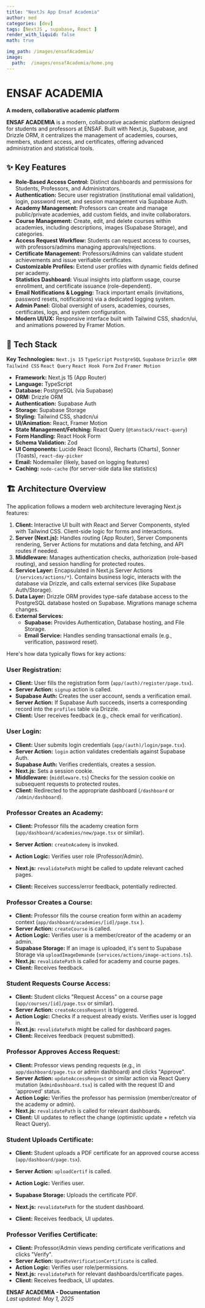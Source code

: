 ```yaml
---
title: "NextJs App Ensaf Academia"
author: med
categories: [dev]
tags: [NextJS , supabase, React ]
render_with_liquid: false
math: true

img_path: /images/ensafAcademia/
image:
  path:  /images/ensafAcademia/home.png
---
```


# ENSAF ACADEMIA

**A modern, collaborative academic platform**



**ENSAF ACADEMIA** is a modern, collaborative academic platform designed for students and professors at ENSAF. Built with Next.js, Supabase, and Drizzle ORM, it centralizes the management of academies, courses, members, student access, and certificates, offering advanced administration and statistical tools.

## ✨ Key Features

*   **Role-Based Access Control:** Distinct dashboards and permissions for Students, Professors, and Administrators.
*   **Authentication:** Secure user registration (institutional email validation), login, password reset, and session management via Supabase Auth.
*   **Academy Management:** Professors can create and manage public/private academies, add custom fields, and invite collaborators.
*   **Course Management:** Create, edit, and delete courses within academies, including descriptions, images (Supabase Storage), and categories.
*   **Access Request Workflow:** Students can request access to courses, with professors/admins managing approvals/rejections.
*   **Certificate Management:** Professors/Admins can validate student achievements and issue verifiable certificates.
*   **Customizable Profiles:** Extend user profiles with dynamic fields defined per academy.
*   **Statistics Dashboard:** Visual insights into platform usage, course enrollment, and certificate issuance (role-dependent).
*   **Email Notifications & Logging:** Track important emails (invitations, password resets, notifications) via a dedicated logging system.
*   **Admin Panel:** Global oversight of users, academies, courses, certificates, logs, and system configuration.
*   **Modern UI/UX:** Responsive interface built with Tailwind CSS, shadcn/ui, and animations powered by Framer Motion.

## 🚀 Tech Stack

**Key Technologies:** `Next.js 15` `TypeScript` `PostgreSQL` `Supabase` `Drizzle ORM` `Tailwind CSS` `React Query` `React Hook Form` `Zod` `Framer Motion`


* **Framework:** Next.js 15 (App Router)
* **Language:** TypeScript
* **Database:** PostgreSQL (via Supabase)
* **ORM:** Drizzle ORM
* **Authentication:** Supabase Auth
* **Storage:** Supabase Storage
* **Styling:** Tailwind CSS, shadcn/ui
* **UI/Animation:** React, Framer Motion
* **State Management/Fetching:** React Query (`@tanstack/react-query`)
* **Form Handling:** React Hook Form
* **Schema Validation:** Zod
* **UI Components:** Lucide React (Icons), Recharts (Charts), Sonner (Toasts), `react-day-picker`
* **Email:** Nodemailer (likely, based on logging features)
* **Caching:** `node-cache` (for server-side data like statistics)

## 🏗️ Architecture Overview

The application follows a modern web architecture leveraging Next.js features:

1.  **Client:** Interactive UI built with React and Server Components, styled with Tailwind CSS. Client-side logic for forms and interactions.
2.  **Server (Next.js):** Handles routing (App Router), Server Components rendering, Server Actions for mutations and data fetching, and API routes if needed.
3.  **Middleware:** Manages authentication checks, authorization (role-based routing), and session handling for protected routes.
4.  **Service Layer:** Encapsulated in Next.js Server Actions (`/services/actions/*`). Contains business logic, interacts with the database via Drizzle, and calls external services (like Supabase Auth/Storage).
5.  **Data Layer:** Drizzle ORM provides type-safe database access to the PostgreSQL database hosted on Supabase. Migrations manage schema changes.
6.  **External Services:**
    *   **Supabase:** Provides Authentication, Database hosting, and File Storage.
    *   **Email Service:** Handles sending transactional emails (e.g., verification, password reset).

Here's how data typically flows for key actions:

### User Registration:
* **Client:** User fills the registration form (`app/(auth)/register/page.tsx`).
* **Server Action:** `signup` action is called.
* **Supabase Auth:** Creates the user account, sends a verification email.
* **Server Action:** If Supabase Auth succeeds, inserts a corresponding record into the `profiles` table via Drizzle.
* **Client:** User receives feedback (e.g., check email for verification).

### User Login:
* **Client:** User submits login credentials (`app/(auth)/login/page.tsx`).
* **Server Action:** `login` action validates credentials against Supabase Auth.
* **Supabase Auth:** Verifies credentials, creates a session.
* **Next.js:** Sets a session cookie.
* **Middleware:** (`middleware.ts`) Checks for the session cookie on subsequent requests to protected routes.
* **Client:** Redirected to the appropriate dashboard (`/dashboard` or `/admin/dashboard`).

### Professor Creates an Academy:
* **Client:** Professor fills the academy creation form (`app/dashboard/academies/new/page.tsx` or similar).
* **Server Action:** `createAcademy` is invoked.
* **Action Logic:** Verifies user role (Professor/Admin).

* **Next.js:** `revalidatePath` might be called to update relevant cached pages.
* **Client:** Receives success/error feedback, potentially redirected.

### Professor Creates a Course:
* **Client:** Professor fills the course creation form within an academy context (`app/dashboard/academies/[id]/page.tsx` ).
* **Server Action:** `createCourse` is called.
* **Action Logic:** Verifies user is a member/creator of the academy or an admin.
* **Supabase Storage:** If an image is uploaded, it's sent to Supabase Storage via `uploadImageDemande` (`services/actions/image-actions.ts`).
* **Next.js:** `revalidatePath` is called for academy and course pages.
* **Client:** Receives feedback.

### Student Requests Course Access:
* **Client:** Student clicks "Request Access" on a course page (`app/courses/[id]/page.tsx` or similar).
* **Server Action:** `createAccessRequest` is triggered.
* **Action Logic:** Checks if a request already exists. Verifies user is logged in.
* **Next.js:** `revalidatePath` might be called for dashboard pages.
* **Client:** Receives feedback (request submitted).

### Professor Approves Access Request:
* **Client:** Professor views pending requests (e.g., in `app/dashboard/page.tsx` or admin dashboard) and clicks "Approve".
* **Server Action:** `updateAccessRequest` or similar action via React Query mutation (`AdminDashboard.tsx`) is called with the request ID and 'approved' status.
* **Action Logic:** Verifies the professor has permission (member/creator of the academy or admin).
* **Next.js:** `revalidatePath` is called for relevant dashboards.
* **Client:** UI updates to reflect the change (optimistic update + refetch via React Query).

### Student Uploads Certificate:
* **Client:** Student uploads a PDF certificate for an approved course access (`app/dashboard/page.tsx`).
* **Server Action:** `uploadCertif`  is called.
* **Action Logic:** Verifies user.
* **Supabase Storage:** Uploads the certificate PDF.

* **Next.js:** `revalidatePath` for the student dashboard.
* **Client:** Receives feedback, UI updates.

### Professor Verifies Certificate:
* **Client:** Professor/Admin views pending certificate verifications and clicks "Verify".
* **Server Action:** `UpadteVerificationCertificate`  is called.
* **Action Logic:** Verifies user role/permissions.
* **Next.js:** `revalidatePath` for relevant dashboards/certificate pages.
* **Client:** Receives feedback, UI updates.


**ENSAF ACADEMIA - Documentation**  
*Last updated: May 1, 2025*

